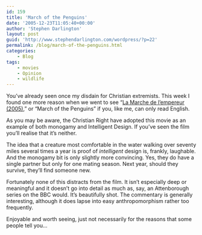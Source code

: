 ```yaml
---
id: 159
title: 'March of the Penguins'
date: '2005-12-23T11:05:40+00:00'
author: 'Stephen Darlington'
layout: post
guid: 'http://www.stephendarlington.com/wordpress/?p=22'
permalink: /blog/march-of-the-penguins.html
categories:
    - Blog
tags:
    - movies
    - Opinion
    - wildlife
---
```


You’ve already seen once my disdain for Christian extremists. This week I found one more reason when we went to see “[La Marche de l’empereur (2005)](http://uk.imdb.com/title/tt0428803/),” or “March of the Penguins” if you, like me, can only read English.

As you may be aware, the Christian Right have adopted this movie as an example of both monogamy and Intelligent Design. If you’ve seen the film you’ll realise that it’s neither.

The idea that a creature most comfortable in the water walking over seventy miles several times a year is proof of *intelligent* design is, frankly, laughable. And the monogamy bit is only slightly more convincing. Yes, they do have a single partner but only for one mating season. Next year, should they survive, they’ll find someone new.

Fortunately none of this distracts from the film. It isn’t especially deep or meaningful and it doesn’t go into detail as much as, say, an Attenborough series on the BBC would. It’s beautifully shot. The commentary is generally interesting, although it does lapse into easy anthropomorphism rather too frequently.

Enjoyable and worth seeing, just not necessarily for the reasons that some people tell you…
